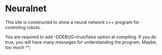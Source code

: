 # Neuralnet
This site is constructed to show a neural network c++ program for controling robots.

You are required to add -DDEBUG=true/false option at compiling. If you do true, you will have many messages for understanding the program. Maybe, too much ^^;
